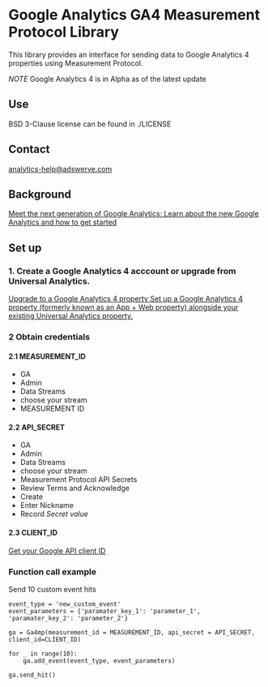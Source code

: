 # Google Analytics GA4 Measurement Protocol Library

This library provides an interface for sending data to Google Analytics 4 properties using Measurement Protocol.

*NOTE* Google Analytics 4 is in Alpha as of the latest update

## Use

BSD 3-Clause license can be found in ./LICENSE

## Contact

analytics-help@adswerve.com


## Background
[Meet the next generation of Google Analytics: Learn about the new Google Analytics and how to get started](https://support.google.com/analytics/answer/10089681)


## Set up

### 1. Create a Google Analytics 4 acccount or upgrade from Universal Analytics.


[Upgrade to a Google Analytics 4 property
Set up a Google Analytics 4 property (formerly known as an App + Web property) alongside your existing Universal Analytics property.](https://support.google.com/analytics/answer/9744165?hl=en)


### 2 Obtain credentials


#### 2.1 MEASUREMENT_ID

- GA
- Admin
- Data Streams
- choose your stream
- MEASUREMENT ID

#### 2.2 API_SECRET

- GA
- Admin
- Data Streams
- choose your stream
- Measurement Protocol API Secrets 
- Review Terms and Acknowledge
- Create
- Enter Nickname
- Record *Secret value*

#### 2.3 CLIENT_ID

[Get your Google API client ID](https://developers.google.com/identity/one-tap/web/guides/get-google-api-clientid)

### Function call example


Send 10 custom event hits
```
event_type = 'new_custom_event'
event_parameters = {'paramater_key_1': 'parameter_1', 'paramater_key_2': 'parameter_2'}

ga = Ga4mp(measurement_id = MEASUREMENT_ID, api_secret = API_SECRET, client_id=CLIENT_ID)

for _ in range(10):
    ga.add_event(event_type, event_parameters)

ga.send_hit()
```


